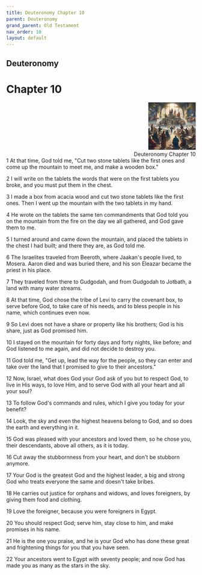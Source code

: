 ```yaml
---
title: Deuteronomy Chapter 10
parent: Deuteronomy
grand_parent: Old Testament
nav_order: 10
layout: default
---
```


## Deuteronomy

# Chapter 10

<div style="clear: both; text-align: right;">
    <img src="/assets/Image/Deuteronomy/500/10.jpg" alt="Deuteronomy Chapter 10" class="chapter-image" style="max-width: 25%; height: auto;"/>
    <figcaption style="font-size: 14px;">Deuteronomy Chapter 10</figcaption>
</div>
1 At that time, God told me, "Cut two stone tablets like the first ones and come up the mountain to meet me, and make a wooden box."

2 I will write on the tablets the words that were on the first tablets you broke, and you must put them in the chest.

3 I made a box from acacia wood and cut two stone tablets like the first ones. Then I went up the mountain with the two tablets in my hand.

4 He wrote on the tablets the same ten commandments that God told you on the mountain from the fire on the day we all gathered, and God gave them to me.

5 I turned around and came down the mountain, and placed the tablets in the chest I had built; and there they are, as God told me.

6 The Israelites traveled from Beeroth, where Jaakan's people lived, to Mosera. Aaron died and was buried there, and his son Eleazar became the priest in his place.

7 They traveled from there to Gudgodah, and from Gudgodah to Jotbath, a land with many water streams.

8 At that time, God chose the tribe of Levi to carry the covenant box, to serve before God, to take care of his needs, and to bless people in his name, which continues even now.

9 So Levi does not have a share or property like his brothers; God is his share, just as God promised him.

10 I stayed on the mountain for forty days and forty nights, like before; and God listened to me again, and did not decide to destroy you.

11 God told me, "Get up, lead the way for the people, so they can enter and take over the land that I promised to give to their ancestors."

12 Now, Israel, what does God your God ask of you but to respect God, to live in His ways, to love Him, and to serve God with all your heart and all your soul?

13 To follow God's commands and rules, which I give you today for your benefit?

14 Look, the sky and even the highest heavens belong to God, and so does the earth and everything in it.

15 God was pleased with your ancestors and loved them, so he chose you, their descendants, above all others, as it is today.

16 Cut away the stubbornness from your heart, and don't be stubborn anymore.

17 Your God is the greatest God and the highest leader, a big and strong God who treats everyone the same and doesn't take bribes.

18 He carries out justice for orphans and widows, and loves foreigners, by giving them food and clothing.

19 Love the foreigner, because you were foreigners in Egypt.

20 You should respect God; serve him, stay close to him, and make promises in his name.

21 He is the one you praise, and he is your God who has done these great and frightening things for you that you have seen.

22 Your ancestors went to Egypt with seventy people; and now God has made you as many as the stars in the sky.


